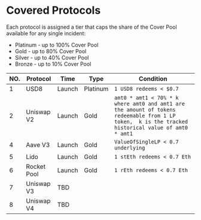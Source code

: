 # Covered Protocols

Each protocol is assigned a tier that caps the share of the Cover Pool available for any single incident:

- Platinum - up to 100% Cover Pool
- Gold - up to 80% Cover Pool
- Silver - up to 40% Cover Pool
- Bronze - up to 10% Cover Pool

| NO. | Protocol | Time | Type | Condition |
|---|---|---|---|---|
| 1 | USD8 | Launch | Platinum | `1 USD8 redeems < $0.7`  |
| 2 | Uniswap V2 | Launch | Gold | `amt0 * amt1 < 70% * k where amt0 and amt1 are the amount of tokens redeemable from 1 LP token,  k is the tracked historical value of amt0 * amt1` |
| 4 | Aave V3 | Launch | Gold | `ValueOfSingleLP < 0.7 underlying` |
| 5 | Lido | Launch | Gold | `1 stEth redeems < 0.7 Eth` |
| 6 | Rocket Pool | Launch | Gold | `1 rEth redeems < 0.7 Eth` |
| 7 | Uniswap V3 | TBD |  |  |
| 8 | Uniswap V4 | TBD |  |  |